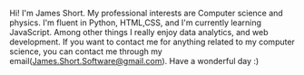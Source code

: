 Hi! I'm James Short. My professional interests are Computer science and physics. I'm fluent in Python, HTML,CSS, and I'm currently learning JavaScript.
Among other things I really enjoy data analytics, and web development. If you want to contact me for anything related to my computer science, you can contact me through my email(James.Short.Software@gmail.com).
Have a wonderful day :)
